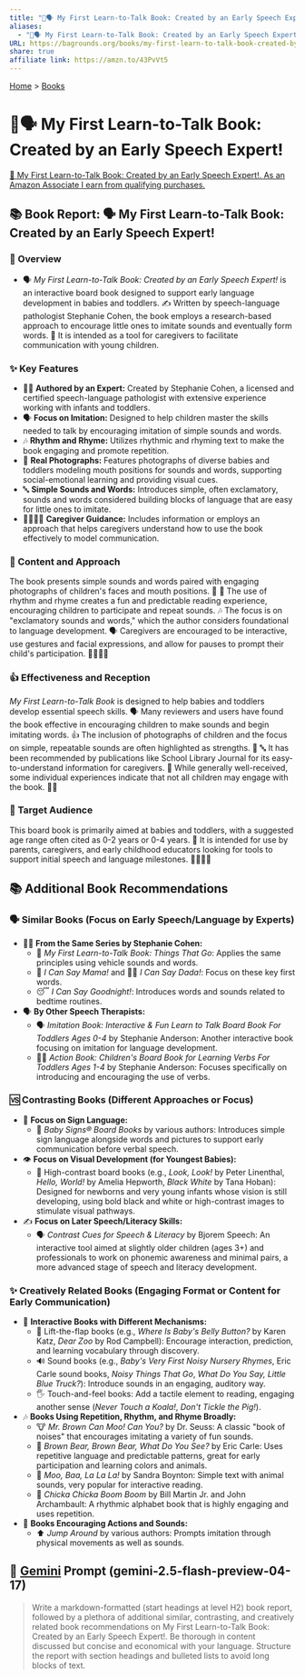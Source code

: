 ```yaml
---
title: "👶🗣️ My First Learn-to-Talk Book: Created by an Early Speech Expert!"
aliases:
  - "👶🗣️ My First Learn-to-Talk Book: Created by an Early Speech Expert!"
URL: https://bagrounds.org/books/my-first-learn-to-talk-book-created-by-an-early-speech-expert
share: true
affiliate link: https://amzn.to/43PvVt5
---
```

[Home](../index.md) > [Books](./index.md)  
# 👶🗣️ My First Learn-to-Talk Book: Created by an Early Speech Expert!  
[🛒 My First Learn-to-Talk Book: Created by an Early Speech Expert!. As an Amazon Associate I earn from qualifying purchases.](https://amzn.to/43PvVt5)  
  
## 📚 Book Report: 🗣️ My First Learn-to-Talk Book: Created by an Early Speech Expert!  
  
### 📖 Overview  
  
* 🗣️ *My First Learn-to-Talk Book: Created by an Early Speech Expert!* is an interactive board book designed to support early language development in babies and toddlers. ✍️ Written by speech-language pathologist Stephanie Cohen, the book employs a research-based approach to encourage little ones to imitate sounds and eventually form words. 👶 It is intended as a tool for caregivers to facilitate communication with young children.  
  
### ✨ Key Features  
  
* 👩‍⚕️ **Authored by an Expert:** Created by Stephanie Cohen, a licensed and certified speech-language pathologist with extensive experience working with infants and toddlers.  
* 🗣️ **Focus on Imitation:** Designed to help children master the skills needed to talk by encouraging imitation of simple sounds and words.  
* 🎶 **Rhythm and Rhyme:** Utilizes rhythmic and rhyming text to make the book engaging and promote repetition.  
* 📸 **Real Photographs:** Features photographs of diverse babies and toddlers modeling mouth positions for sounds and words, supporting social-emotional learning and providing visual cues.  
* 🔤 **Simple Sounds and Words:** Introduces simple, often exclamatory, sounds and words considered building blocks of language that are easy for little ones to imitate.  
* 👨‍👩‍👧‍👦 **Caregiver Guidance:** Includes information or employs an approach that helps caregivers understand how to use the book effectively to model communication.  
  
### 📝 Content and Approach  
  
The book presents simple sounds and words paired with engaging photographs of children's faces and mouth positions. 👶 📸 The use of rhythm and rhyme creates a fun and predictable reading experience, encouraging children to participate and repeat sounds. 🎶 The focus is on "exclamatory sounds and words," which the author considers foundational to language development. 🗣️ Caregivers are encouraged to be interactive, use gestures and facial expressions, and allow for pauses to prompt their child's participation. 👨‍👩‍👧‍👦  
  
### 👍 Effectiveness and Reception  
  
*My First Learn-to-Talk Book* is designed to help babies and toddlers develop essential speech skills. 🗣️ Many reviewers and users have found the book effective in encouraging children to make sounds and begin imitating words. 👍 The inclusion of photographs of children and the focus on simple, repeatable sounds are often highlighted as strengths. 📸 🔤 It has been recommended by publications like School Library Journal for its easy-to-understand information for caregivers. 📰 While generally well-received, some individual experiences indicate that not all children may engage with the book. 🤷‍♀️  
  
### 👶 Target Audience  
  
This board book is primarily aimed at babies and toddlers, with a suggested age range often cited as 0-2 years or 0-4 years. 🍼 It is intended for use by parents, caregivers, and early childhood educators looking for tools to support initial speech and language milestones. 👨‍👩‍👧‍👦  
  
## 📚 Additional Book Recommendations  
  
### 🗣️ Similar Books (Focus on Early Speech/Language by Experts)  
  
* 👩‍⚕️ **From the Same Series by Stephanie Cohen:**  
    * 🚗 *My First Learn-to-Talk Book: Things That Go*: Applies the same principles using vehicle sounds and words.  
    * 🤱 *I Can Say Mama!* and 🧑‍🍼 *I Can Say Dada!*: Focus on these key first words.  
    * 😴 *I Can Say Goodnight!*: Introduces words and sounds related to bedtime routines.  
* 🗣️ **By Other Speech Therapists:**  
    * 🗣️ *Imitation Book: Interactive & Fun Learn to Talk Board Book For Toddlers Ages 0-4* by Stephanie Anderson: Another interactive book focusing on imitation for language development.  
    * 🤸‍♀️ *Action Book: Children's Board Book for Learning Verbs For Toddlers Ages 1-4* by Stephanie Anderson: Focuses specifically on introducing and encouraging the use of verbs.  
  
### 🆚 Contrasting Books (Different Approaches or Focus)  
  
* 🫶 **Focus on Sign Language:**  
    * 🤝 *Baby Signs® Board Books* by various authors: Introduces simple sign language alongside words and pictures to support early communication before verbal speech.  
* 👁️ **Focus on Visual Development (for Youngest Babies):**  
    * 🌈 High-contrast board books (e.g., *Look, Look!* by Peter Linenthal, *Hello, World!* by Amelia Hepworth, *Black White* by Tana Hoban): Designed for newborns and very young infants whose vision is still developing, using bold black and white or high-contrast images to stimulate visual pathways.  
* ✍️ **Focus on Later Speech/Literacy Skills:**  
    * 🗣️ *Contrast Cues for Speech & Literacy* by Bjorem Speech: An interactive tool aimed at slightly older children (ages 3+) and professionals to work on phonemic awareness and minimal pairs, a more advanced stage of speech and literacy development.  
  
### ✨ Creatively Related Books (Engaging Format or Content for Early Communication)  
  
* 📖 **Interactive Books with Different Mechanisms:**  
    * 🫣 Lift-the-flap books (e.g., *Where Is Baby's Belly Button?* by Karen Katz, *Dear Zoo* by Rod Campbell): Encourage interaction, prediction, and learning vocabulary through discovery.  
    * 🔊 Sound books (e.g., *Baby's Very First Noisy Nursery Rhymes*, Eric Carle sound books, *Noisy Things That Go*, *What Do You Say, Little Blue Truck?*): Introduce sounds in an engaging, auditory way.  
    * 🖐️ Touch-and-feel books: Add a tactile element to reading, engaging another sense (*Never Touch a Koala!*, *Don't Tickle the Pig!*).  
* 🎶 **Books Using Repetition, Rhythm, and Rhyme Broadly:**  
    * 🐮 *Mr. Brown Can Moo! Can You?* by Dr. Seuss: A classic "book of noises" that encourages imitating a variety of fun sounds.  
    * 🐻 *Brown Bear, Brown Bear, What Do You See?* by Eric Carle: Uses repetitive language and predictable patterns, great for early participation and learning colors and animals.  
    * 🐄 *Moo, Baa, La La La!* by Sandra Boynton: Simple text with animal sounds, very popular for interactive reading.  
    * 🌴 *Chicka Chicka Boom Boom* by Bill Martin Jr. and John Archambault: A rhythmic alphabet book that is highly engaging and uses repetition.  
* 🤸 **Books Encouraging Actions and Sounds:**  
    * ⬆️ *Jump Around* by various authors: Prompts imitation through physical movements as well as sounds.  
  
## 💬 [Gemini](../software/gemini.md) Prompt (gemini-2.5-flash-preview-04-17)  
> Write a markdown-formatted (start headings at level H2) book report, followed by a plethora of additional similar, contrasting, and creatively related book recommendations on My First Learn-to-Talk Book: Created by an Early Speech Expert!. Be thorough in content discussed but concise and economical with your language. Structure the report with section headings and bulleted lists to avoid long blocks of text.